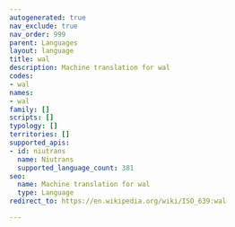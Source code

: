 ```yaml
---
autogenerated: true
nav_exclude: true
nav_order: 999
parent: Languages
layout: language
title: wal
description: Machine translation for wal
codes:
- wal
names:
- wal
family: []
scripts: []
typology: []
territories: []
supported_apis:
- id: niutrans
  name: Niutrans
  supported_language_count: 381
seo:
  name: Machine translation for wal
  type: Language
redirect_to: https://en.wikipedia.org/wiki/ISO_639:wal

---
```


